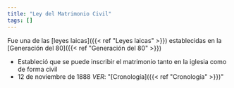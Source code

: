 ```yaml
---
title: "Ley del Matrimonio Civil"
tags: []
---
```

Fue una de las [leyes laicas]({{< ref "Leyes laicas" >}})  establecidas en la [Generación del 80]({{< ref "Generación del 80" >}})

- Estableció que se puede inscribir el matrimonio tanto en la iglesia como de forma civil
- 12 de noviembre de 1888
	*VER*: "[Cronología]({{< ref "Cronología" >}})"